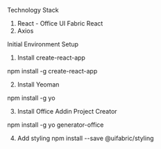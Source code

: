 Technology Stack
1) React - Office UI Fabric React
2) Axios



Initial Environment Setup

1)	Install create-react-app
 
npm install -g create-react-app

2)	Install Yeoman

npm install -g yo

3) Install Office Addin  Project Creator

npm install -g yo generator-office

4)  Add styling
npm install --save @uifabric/styling
